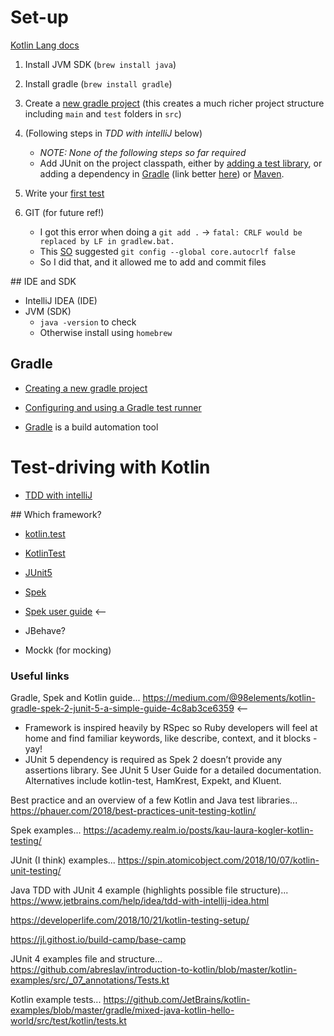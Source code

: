# Set-up

[Kotlin Lang docs](https://kotlinlang.org/docs/reference/)

1. Install JVM SDK (`brew install java`)
2. Install gradle (`brew install gradle`)
3. Create a [new gradle project](https://www.jetbrains.com/help/idea/gradle.html#gradle_create_project) (this creates a much richer project structure including `main` and `test` folders in `src`)
4. (Following steps in _TDD with intelliJ_ below)
    - _NOTE: None of the following steps so far required_
    - Add JUnit on the project classpath, either by [adding a test library](https://www.jetbrains.com/help/idea/configuring-testing-libraries.html), or adding a dependency in [Gradle](https://www.jetbrains.com/help/idea/gradle.html) (link better [here](https://www.jetbrains.com/help/idea/gradle.html#gradle_source_sets)) or [Maven](https://www.jetbrains.com/help/idea/maven-support.html).

5. Write your [first test](https://www.jetbrains.com/help/idea/tdd-with-intellij-idea.html#102374cc)

6. GIT (for future ref!)
    - I got this error when doing a `git add .` -> `fatal: CRLF would be replaced by LF in gradlew.bat.`
    - This [SO](https://stackoverflow.com/questions/20168639/git-commit-get-fatal-error-fatal-crlf-would-be-replaced-by-lf-in) suggested `git config --global core.autocrlf false`
    - So I did that, and it allowed me to add and commit files

## IDE and SDK

- IntelliJ IDEA (IDE)
- JVM (SDK)
  - `java -version` to check
  - Otherwise install using `homebrew`


## Gradle

- [Creating a new gradle project](https://www.jetbrains.com/help/idea/gradle.html#gradle_create_project)

- [Configuring and using a Gradle test runner](https://www.jetbrains.com/help/idea/gradle.html#configure_gradle_test_runner)

- [Gradle](https://docs.gradle.org/current/userguide/what_is_gradle.html) is a build automation tool


# Test-driving with Kotlin

- [TDD with intelliJ](https://www.jetbrains.com/help/idea/tdd-with-intellij-idea.html)

## Which framework?

- [kotlin.test](https://kotlinlang.org/api/latest/kotlin.test/index.html)
- [KotlinTest](https://github.com/kotlintest/kotlintest)
- [JUnit5]()
- [Spek](https://github.com/spekframework/spek)
- [Spek user guide](https://spekframework.github.io/spek/docs/latest/) <--
- JBehave?

- Mockk (for mocking)


### Useful links

Gradle, Spek and Kotlin guide... https://medium.com/@98elements/kotlin-gradle-spek-2-junit-5-a-simple-guide-4c8ab3ce6359 <--
- Framework is inspired heavily by RSpec so Ruby developers will feel at home and find familiar keywords, like describe, context, and it blocks - yay!
- JUnit 5 dependency is required as Spek 2 doesn’t provide any assertions library. See JUnit 5 User Guide for a detailed documentation. Alternatives include kotlin-test, HamKrest, Expekt, and Kluent.

Best practice and an overview of a few Kotlin and Java test libraries... https://phauer.com/2018/best-practices-unit-testing-kotlin/

Spek examples... https://academy.realm.io/posts/kau-laura-kogler-kotlin-testing/

JUnit (I think) examples... https://spin.atomicobject.com/2018/10/07/kotlin-unit-testing/

Java TDD with JUnit 4 example (highlights possible file structure)... https://www.jetbrains.com/help/idea/tdd-with-intellij-idea.html

https://developerlife.com/2018/10/21/kotlin-testing-setup/

https://jl.githost.io/build-camp/base-camp

JUnit 4 examples file and structure... https://github.com/abreslav/introduction-to-kotlin/blob/master/kotlin-examples/src/_07_annotations/Tests.kt

Kotlin example tests... https://github.com/JetBrains/kotlin-examples/blob/master/gradle/mixed-java-kotlin-hello-world/src/test/kotlin/tests.kt